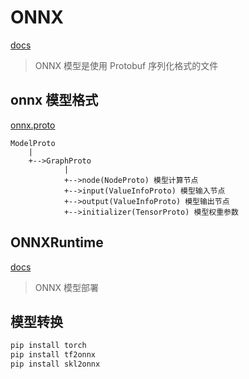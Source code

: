 # ONNX

[docs](https://onnx.ai/onnx/index.html)

> ONNX 模型是使用 Protobuf 序列化格式的文件

## onnx 模型格式

[onnx.proto](https://github.com/onnx/onnx/blob/main/onnx/onnx.proto)

```text
ModelProto
    |
    +-->GraphProto
            |
            +-->node(NodeProto) 模型计算节点
            +-->input(ValueInfoProto) 模型输入节点
            +-->output(ValueInfoProto) 模型输出节点
            +-->initializer(TensorProto) 模型权重参数
```

## ONNXRuntime

[docs](https://onnxruntime.ai/docs/)

> ONNX 模型部署

## 模型转换

```bash
pip install torch
pip install tf2onnx
pip install skl2onnx
```
